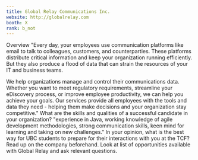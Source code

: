 ```yaml
---
title: Global Relay Communications Inc.
website: http://globalrelay.com
booth: X
rank: b_not
---
```

Overview
"Every day, your employees use communication platforms like email to talk to colleagues, customers, and counterparties. These platforms distribute critical information and keep your organization running efficiently. But they also produce a flood of data that can strain the resources of your IT and business teams.

We help organizations manage and control their communications data. Whether you want to meet regulatory requirements, streamline your eDiscovery process, or improve employee productivity, we can help you achieve your goals. Our services provide all employees with the tools and data they need - helping them make decisions and your organization stay competitive."
What are the skills and qualities of a successful candidate in your organization?
"experience in Java, working knowledge of agile development methodologies, strong communication skills, keen mind for learning and taking on new challenges."
In your opinion, what is the best way for UBC students to prepare for their interactions with you at the TCF?
Read up on the company beforehand. Look at list of opportunities available with Global Relay and ask relevant questions.
